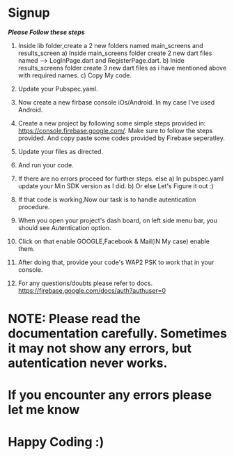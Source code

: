 # Signup
 ***Please Follow these steps***
 
 1) Inside lib folder,create a 2 new folders named main_screens and results_screen
  a) Inside main_screens folder create 2 new dart files named --> LogInPage.dart and RegisterPage.dart.
   b) Inide results_screens folder create 3 new dart files as i have mentioned above with required names.
    c) Copy My code.

 2) Update your Pubspec.yaml.
 3) Now create a new firbase console iOs/Android. In my case I've used Android.
 3) Create a new project by following some simple steps provided in: https://console.firebase.google.com/. Make sure to follow the steps provided. And copy paste
    some codes provided by Firebase seperatley.
 4) Update your files as directed.
 5) And run your code.
 6) If there are no errors proceed for further steps.
    else
    a) In pubspec.yaml update your Min SDK version as I did.
    b) Or else Let's Figure it out :)
    
 7) If that code is working,Now our task is to handle autentication procedure.
 8) When you open your project's dash board, on left side menu bar, you should see Autentication option.
 9) Click on that enable GOOGLE,Facebook & Mail(iN My case) enable them.
 10) After doing that, provide your code's WAP2 PSK to work that in your console.
 11) For any questions/doubts please refer to docs. https://firebase.google.com/docs/auth?authuser=0


# NOTE: Please read the documentation carefully. Sometimes it may not show any errors, but autentication never works.
# If you encounter any errors please let me know
# Happy Coding :)
